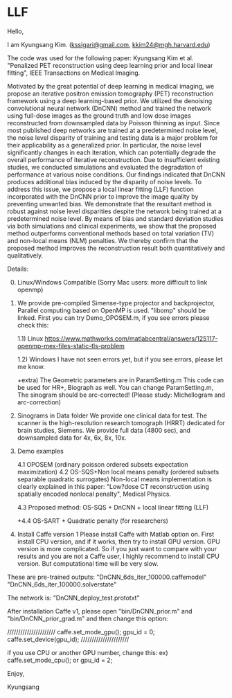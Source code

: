 # LLF

Hello,

I am Kyungsang Kim. (kssigari@gmail.com, kkim24@mgh.harvard.edu) 

The code was used for the following paper: 
Kyungsang Kim et al. "Penalized PET reconstruction using deep learning prior and local linear fitting", IEEE Transactions on Medical Imaging.

Motivated by the great potential of deep learning in medical imaging, we propose an iterative positron emission tomography (PET) reconstruction framework using a deep learning-based prior. We utilized the denoising convolutional neural network (DnCNN) method and trained the network using full-dose images as the ground truth and low dose images reconstructed from downsampled data by Poisson thinning as input. Since most published deep networks are trained at a predetermined noise level, the noise level disparity of training and testing data is a major problem for their applicability as a generalized prior. In particular, the noise level significantly changes in each iteration, which can potentially degrade the overall performance of iterative reconstruction. Due to insufficient existing studies, we conducted simulations and evaluated the degradation of performance at various noise conditions. Our findings indicated that DnCNN produces additional bias induced by the disparity of noise levels. To address this issue, we propose a local linear fitting (LLF) function incorporated with the DnCNN prior to improve the image quality by preventing unwanted bias. We demonstrate that the resultant method is robust against noise level disparities despite the network being trained at a predetermined noise level. By means of bias and standard deviation studies via both simulations and clinical experiments, we show that the proposed method outperforms conventional methods based on total variation (TV) and non-local means (NLM) penalties. We thereby confirm that the proposed method improves the reconstruction result both quantitatively and qualitatively.

Details:

0. Linux/Windows Compatible (Sorry Mac users: more difficult to link openmp)

1. We provide pre-compiled Simense-type projector and backprojector,
Parallel computing based on OpenMP is used. "libomp" should be linked.
First you can try Demo_OPOSEM.m, if you see errors please check this:

    1.1) Linux
    https://www.mathworks.com/matlabcentral/answers/125117-openmp-mex-files-static-tls-problem

    1.2) Windows
    I have not seen errors yet, but if you see errors, please let me know.

    +extra) The Geometric parameters are in ParamSetting.m
            This code can be used for HR+, Biograph as well.
            You can change ParamSetting.m, 
            The sinogram should be arc-corrected! 
            (Please study: Michellogram and arc-correction)


2. Sinograms in Data folder
We provide one clinical data for test.
The scanner is the high-resolution research tomograph (HRRT) dedicated for brain studies, Siemens.
We provide full data (4800 sec), and downsampled data for 4x, 6x, 8x, 10x. 


3. Demo examples

    4.1 OPOSEM (ordinary poisson ordered subsets expectation maximization)
    4.2 OS-SQS+Non local means penalty (ordered subsets separable quadratic surrogates)
        Non-local means implementation is clearly explained in this paper:
        "Low?dose CT reconstruction using spatially encoded nonlocal penalty", Medical Physics.

    4.3 Proposed method: OS-SQS + DnCNN + local linear fitting (LLF)

    +4.4 OS-SART + Quadratic penalty (for researchers)


4. Install Caffe version 1
Please install Caffe with Matlab option on. 
First install CPU version, and if it works, then try to install GPU version.
GPU version is more complicated. So if you just want to compare with your results and you are not a Caffe user,
I highly recommend to install CPU version. But computational time will be very slow.

These are pre-trained outputs:
"DnCNN_6ds_iter_100000.caffemodel"
"DnCNN_6ds_iter_100000.solverstate"

The network is:
"DnCNN_deploy_test.prototxt"

After installation Caffe v1,
please open "bin/DnCNN_prior.m" and "bin/DnCNN_prior_grad.m"
and then change this option:

//////////////////////
caffe.set_mode_gpu();
gpu_id = 0;
caffe.set_device(gpu_id);
//////////////////////

if you use CPU or another GPU number, change this:
ex) caffe.set_mode_cpu();
or gpu_id = 2;

Enjoy,

Kyungsang






















